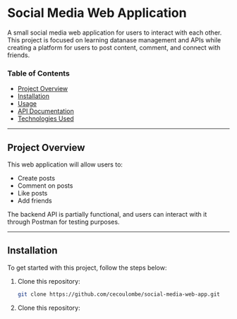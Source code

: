 # Social Media Web Application

A small social media web application for users to interact with each other. This project is focused on learning datanase management and APIs while creating a platform for users to post content, comment, and connect with friends.

### **Table of Contents**
- [Project Overview](#project-overview)
- [Installation](#installation)
- [Usage](#usage)
- [API Documentation](#api-documentation)
- [Technologies Used](#technologies-used)

---

## **Project Overview**
This web application will allow users to:
- Create posts
- Comment on posts
- Like posts
- Add friends

The backend API is partially functional, and users can interact with it through Postman for testing purposes.

---

## **Installation**
To get started with this project, follow the steps below:

1. Clone this repository:
   ```bash
   git clone https://github.com/cecoulombe/social-media-web-app.git
2. Clone this repository:

 
